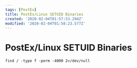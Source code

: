 ```yaml
---
tags: [PostEx]
title: PostEx/Linux SETUID Binaries
created: '2020-02-04T01:57:53.294Z'
modified: '2020-02-04T01:58:23.577Z'
---
```


# PostEx/Linux SETUID Binaries
```
find / -type f -perm -4000 2>/dev/null
```
